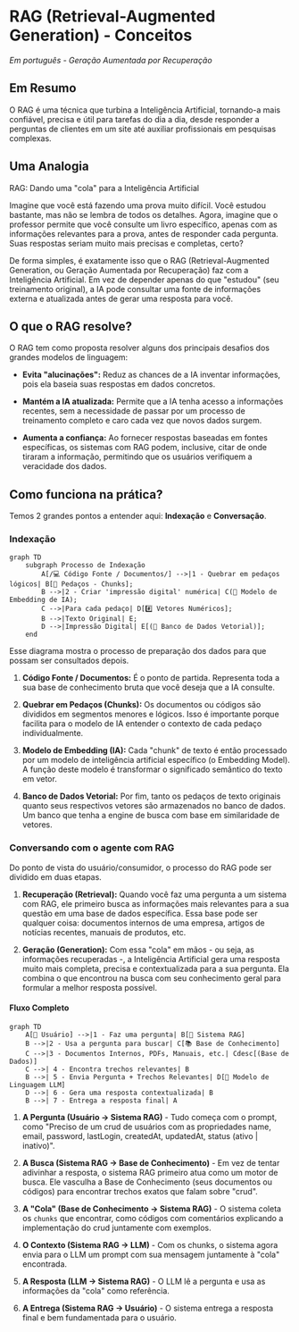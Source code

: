 # RAG (Retrieval-Augmented Generation) - Conceitos

*Em português - Geração Aumentada por Recuperação*

## Em Resumo

O RAG é uma técnica que turbina a Inteligência Artificial, tornando-a mais confiável, precisa e útil para tarefas do dia a dia, desde responder a perguntas de clientes em um site até auxiliar profissionais em pesquisas complexas.

## Uma Analogia

RAG: Dando uma "cola" para a Inteligência Artificial

Imagine que você está fazendo uma prova muito difícil. Você estudou bastante, mas não se lembra de todos os detalhes. Agora, imagine que o professor permite que você consulte um livro específico, apenas com as informações relevantes para a prova, antes de responder cada pergunta. Suas respostas seriam muito mais precisas e completas, certo?

De forma simples, é exatamente isso que o RAG (Retrieval-Augmented Generation, ou Geração Aumentada por Recuperação) faz com a Inteligência Artificial. Em vez de depender apenas do que "estudou" (seu treinamento original), a IA pode consultar uma fonte de informações externa e atualizada antes de gerar uma resposta para você.

## O que o RAG resolve?

O RAG tem como proposta resolver alguns dos principais desafios dos grandes modelos de linguagem:

- **Evita "alucinações":** Reduz as chances de a IA inventar informações, pois ela baseia suas respostas em dados concretos.

- **Mantém a IA atualizada:** Permite que a IA tenha acesso a informações recentes, sem a necessidade de passar por um processo de treinamento completo e caro cada vez que novos dados surgem.

- **Aumenta a confiança:** Ao fornecer respostas baseadas em fontes específicas, os sistemas com RAG podem, inclusive, citar de onde tiraram a informação, permitindo que os usuários verifiquem a veracidade dos dados.

## Como funciona na prática?

Temos 2 grandes pontos a entender aqui: **Indexação** e **Conversação**.

### Indexação

```mermaid
graph TD
    subgraph Processo de Indexação
        A[/💻 Código Fonte / Documentos/] -->|1 - Quebrar em pedaços lógicos| B[📄 Pedaços - Chunks];
        B -->|2 - Criar 'impressão digital' numérica| C(🧠 Modelo de Embedding de IA);
        C -->|Para cada pedaço| D[#️⃣ Vetores Numéricos];
        B -->|Texto Original| E;
        D -->|Impressão Digital| E[(💾 Banco de Dados Vetorial)];
    end
```

Esse diagrama mostra o processo de preparação dos dados para que possam ser consultados depois.

1. **Código Fonte / Documentos:** É o ponto de partida. Representa toda a sua base de conhecimento bruta que você deseja que a IA consulte.

2. **Quebrar em Pedaços (Chunks):** Os documentos ou códigos são divididos em segmentos menores e lógicos. Isso é importante porque facilita para o modelo de IA entender o contexto de cada pedaço individualmente.

3. **Modelo de Embedding (IA):** Cada "chunk" de texto é então processado por um modelo de inteligência artificial específico (o Embedding Model). A função deste modelo é transformar o significado semântico do texto em vetor.

4. **Banco de Dados Vetorial:** Por fim, tanto os pedaços de texto originais quanto seus respectivos vetores são armazenados no banco de dados. Um banco que tenha a engine de busca com base em similaridade de vetores.

### Conversando com o agente com RAG

Do ponto de vista do usuário/consumidor, o processo do RAG pode ser dividido em duas etapas.

1. **Recuperação (Retrieval):** Quando você faz uma pergunta a um sistema com RAG, ele primeiro busca as informações mais relevantes para a sua questão em uma base de dados específica. Essa base pode ser qualquer coisa: documentos internos de uma empresa, artigos de notícias recentes, manuais de produtos, etc.

2. **Geração (Generation):** Com essa "cola" em mãos - ou seja, as informações recuperadas -, a Inteligência Artificial gera uma resposta muito mais completa, precisa e contextualizada para a sua pergunta. Ela combina o que encontrou na busca com seu conhecimento geral para formular a melhor resposta possível.

#### Fluxo Completo

```mermaid
graph TD
    A[👨 Usuário] -->|1 - Faz uma pergunta| B[🤖 Sistema RAG]
    B -->|2 - Usa a pergunta para buscar| C[📚 Base de Conhecimento]
    C -->|3 - Documentos Internos, PDFs, Manuais, etc.| Cdesc[(Base de Dados)]
    C -->| 4 - Encontra trechos relevantes| B
    B -->| 5 - Envia Pergunta + Trechos Relevantes| D[🧠 Modelo de Linguagem LLM]
    D -->| 6 - Gera uma resposta contextualizada| B
    B -->| 7 - Entrega a resposta final| A
```

1. **A Pergunta (Usuário -> Sistema RAG)** - Tudo começa com o prompt, como "Preciso de um crud de usuários com as propriedades name, email, password, lastLogin, createdAt, updatedAt, status (ativo | inativo)".

2. **A Busca (Sistema RAG -> Base de Conhecimento)** - Em vez de tentar adivinhar a resposta, o sistema RAG primeiro atua como um motor de busca. Ele vasculha a Base de Conhecimento (seus documentos ou códigos) para encontrar trechos exatos que falam sobre "crud".

3. **A "Cola" (Base de Conhecimento -> Sistema RAG)** - O sistema coleta os `chunks` que encontrar, como códigos com comentários explicando a implementação do crud juntamente com exemplos.

4. **O Contexto (Sistema RAG -> LLM)** - Com os chunks, o sistema agora envia para o LLM um prompt com sua mensagem juntamente à "cola" encontrada.

5. **A Resposta (LLM -> Sistema RAG)** - O LLM lê a pergunta e usa as informações da "cola" como referência.

6. **A Entrega (Sistema RAG -> Usuário)** - O sistema entrega a resposta final e bem fundamentada para o usuário.